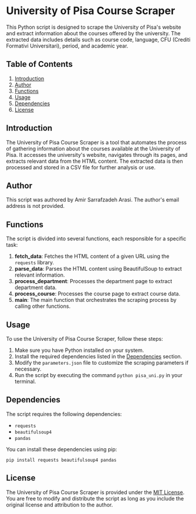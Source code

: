 # University of Pisa Course Scraper

This Python script is designed to scrape the University of Pisa's website and extract information about the courses offered by the university. The extracted data includes details such as course code, language, CFU (Crediti Formativi Universitari), period, and academic year.

## Table of Contents
1. [Introduction](#introduction)
2. [Author](#author)
3. [Functions](#functions)
4. [Usage](#usage)
5. [Dependencies](#dependencies)
6. [License](#license)

## Introduction <a name="introduction"></a>

The University of Pisa Course Scraper is a tool that automates the process of gathering information about the courses available at the University of Pisa. It accesses the university's website, navigates through its pages, and extracts relevant data from the HTML content. The extracted data is then processed and stored in a CSV file for further analysis or use.

## Author <a name="author"></a>

This script was authored by Amir Sarrafzadeh Arasi. The author's email address is not provided.

## Functions <a name="functions"></a>

The script is divided into several functions, each responsible for a specific task:

1. **fetch_data**: Fetches the HTML content of a given URL using the `requests` library.
2. **parse_data**: Parses the HTML content using BeautifulSoup to extract relevant information.
3. **process_department**: Processes the department page to extract department data.
4. **process_course**: Processes the course page to extract course data.
5. **main**: The main function that orchestrates the scraping process by calling other functions.

## Usage <a name="usage"></a>

To use the University of Pisa Course Scraper, follow these steps:

1. Make sure you have Python installed on your system.
2. Install the required dependencies listed in the [Dependencies](#dependencies) section.
3. Modify the `parameters.json` file to customize the scraping parameters if necessary.
4. Run the script by executing the command `python pisa_uni.py` in your terminal.

## Dependencies <a name="dependencies"></a>

The script requires the following dependencies:

- `requests`
- `beautifulsoup4`
- `pandas`

You can install these dependencies using pip:
```
pip install requests beautifulsoup4 pandas
```

## License <a name="license"></a>

The University of Pisa Course Scraper is provided under the [MIT License](LICENSE). You are free to modify and distribute the script as long as you include the original license and attribution to the author.



